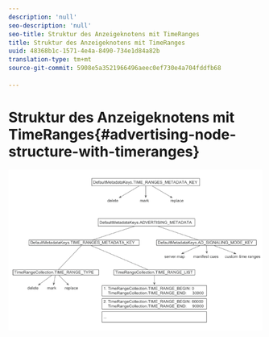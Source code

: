 ```yaml
---
description: 'null'
seo-description: 'null'
seo-title: Struktur des Anzeigeknotens mit TimeRanges
title: Struktur des Anzeigeknotens mit TimeRanges
uuid: 48368b1c-1571-4e4a-8490-734e1d84a82b
translation-type: tm+mt
source-git-commit: 5908e5a3521966496aeec0ef730e4a704fddfb68

---
```



# Struktur des Anzeigeknotens mit TimeRanges{#advertising-node-structure-with-timeranges}

<!--<a id="fig_CD71214FBF8945729FC34CD2F0047EF8"></a>-->

![](assets/psdk_ad-node-structure_web.png)

